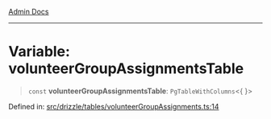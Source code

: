 [Admin Docs](/)

***

# Variable: volunteerGroupAssignmentsTable

> `const` **volunteerGroupAssignmentsTable**: `PgTableWithColumns`\<\{ \}\>

Defined in: [src/drizzle/tables/volunteerGroupAssignments.ts:14](https://github.com/PurnenduMIshra129th/talawa-api/blob/86f70716c91247c1756c784fed3bccb85b1ded8e/src/drizzle/tables/volunteerGroupAssignments.ts#L14)
